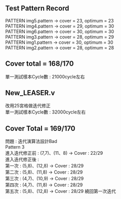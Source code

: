 Test Pattern Record
-
PATTERN img5.pattern -> cover =  23, optimum =  23  
PATTERN img4.pattern -> cover =  29, optimum =  30  
PATTERN img6.pattern -> cover =  30, optimum =  30  
PATTERN img3.pattern -> cover =  28, optimum =  29  
PATTERN img1.pattern -> cover =  30, optimum =  30    
PATTERN img2.pattern -> cover =  28, optimum =  28  

Cover total = 168/170  
-
單一測試樣本Cycle數 : 21000cycle左右

New_LEASER.v  
-
改用25宮格做迭代修正  
單一測試樣本Cycle數 : 32000cycle左右  

Cover Total = 169/170  
-
問題 : 迭代演算法設計Bad  
Pattern 3  
進入迭代修正前 : (7,7)、(11、8) -> Cover : 22/29   
進入迭代修正後 :   
第一次 : (5,8)、(12,8) -> Cover : 28/29  
第二次 : (5,8)、(11,8) -> Cover : 28/29  
第三次 : (4,7)、(10,9) -> Cover : 28/29  
第四次 : (4,7)、(11,8) -> Cover : 28/29  
第五次 : (5,8)、(12,8) -> Cover : 28/29 繞回第一次迭代  
